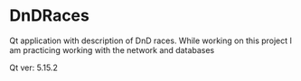 # DnDRaces
Qt application with description of DnD races. While working on this project I am practicing working with the network and databases

Qt ver: 5.15.2
